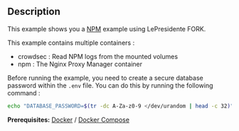 ## Description

This example shows you a [NPM](https://nginxproxymanager.com/) example using LePresidente FORK.

This example contains multiple containers :
* crowdsec : Read NPM logs from the mounted volumes
* npm : The Nginx Proxy Manager container

Before running the example, you need to create a secure database password within the `.env` file. You can do this by running the following command :

```bash
echo "DATABASE_PASSWORD=$(tr -dc A-Za-z0-9 </dev/urandom | head -c 32)" > .env
```

**Prerequisites:** [Docker](https://docs.docker.com/engine/install/) / [Docker Compose](https://docs.docker.com/compose/install/)
